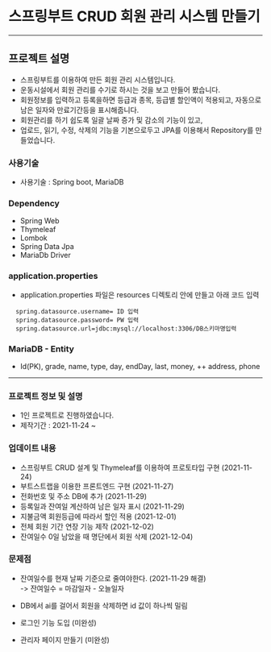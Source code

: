 # 스프링부트 CRUD 회원 관리 시스템 만들기
<hr/>

## 프로젝트 설명
- 스프링부트를 이용하여 만든 회원 관리 시스템입니다.
- 운동시설에서 회원 관리를 수기로 하시는 것을 보고 만들어 봤습니다.
- 회원정보를 입력하고 등록을하면 등급과 종목, 등급별 할인액이 적용되고, 자동으로 남은 일자와 만료기간등을 표시해줍니다.
- 회원관리를 하기 쉽도록 일괄 날짜 증가 및 감소의 기능이 있고, 
- 업로드, 읽기, 수정, 삭제의 기능을 기본으로두고 JPA를 이용해서 Repository를 만들었습니다.

### 사용기술
- 사용기술 : Spring boot, MariaDB

### Dependency
- Spring Web
- Thymeleaf
- Lombok
- Spring Data Jpa
- MariaDb Driver

### application.properties
- application.properties 파일은 resources 디렉토리 안에 만들고 아래 코드 입력
``` spring.datasource.driver-class-name=org.mariadb.jdbc.Driver
  spring.datasource.username= ID 입력
  spring.datasource.password= PW 입력
  spring.datasource.url=jdbc:mysql://localhost:3306/DB스키마명입력
```

### MariaDB - Entity
- Id(PK), grade, name, type, day, endDay, last, money, ++ address, phone

<hr/>

### 프로젝트 정보 및 설명
- 1인 프로젝트로 진행하였습니다.
- 제작기간 : 2021-11-24 ~ 

### 업데이트 내용
- 스프링부트 CRUD 설계 및 Thymeleaf를 이용하여 프로토타입 구현 (2021-11-24)
- 부트스트랩을 이용한 프론트엔드 구현 (2021-11-27)
- 전화번호 및 주소 DB에 추가 (2021-11-29)
- 등록일과 잔여일 계산하여 남은 일자 표시 (2021-11-29)
- 지불금액 회원등급에 따라서 할인 적용 (2021-12-01)
- 전체 회원 기간 연장 기능 제작 (2021-12-02)
- 잔여일수 0일 남았을 때 명단에서 회원 삭제 (2021-12-04)


### 문제점
- 잔여일수를 현재 날짜 기준으로 줄여야한다. (2021-11-29 해결)<br>
-> 잔여일수 = 마감일자 - 오늘일자<br>


- DB에서 ai를 걸어서 회원을 삭제하면 id 값이 하나씩 밀림


- 로그인 기능 도입 (미완성) <br>


- 관리자 페이지 만들기 (미완성) <br>
